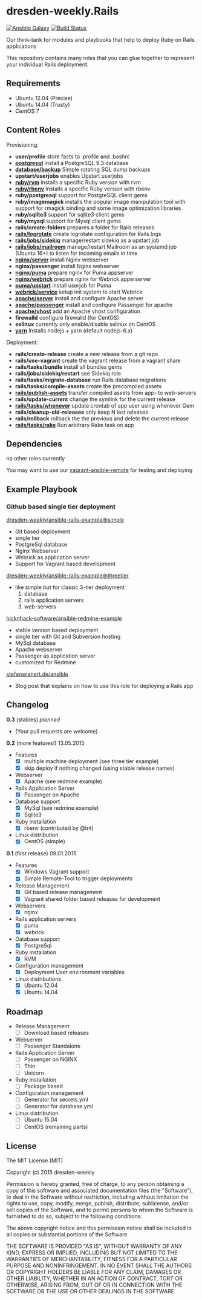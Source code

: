dresden-weekly.Rails
====================
[![Ansible Galaxy](https://img.shields.io/badge/Ansible%20Galaxy-dresden--weekly.Rails-blue.svg)](https://galaxy.ansible.com/list#/roles/2108)
[![Build Status](https://travis-ci.org/dresden-weekly/ansible-rails.svg)](https://travis-ci.org/dresden-weekly/ansible-rails)

Our think-tank for modules and playbooks that help to deploy Ruby on Rails applications

This repository contains many roles that you can glue together to represent your individual Rails deployment.

Requirements
------------

* Ubuntu 12.04 (Precise)
* Ubuntu 14.04 (Trusty)
* CentOS 7

Content Roles
-------------

Provisioning:

* **user/profile** store facts to .profile and .bashrc
* [**postgresql**](https://github.com/dresden-weekly/ansible-rails/tree/develop/postgresql) install a PostgreSQL 9.3 database
* [**database/backup**](https://github.com/dresden-weekly/ansible-rails/tree/develop/database/backup) Simple rotating SQL dump backups
* **upstart/userjobs** enables Upstart userjobs
* [**ruby/rvm**](https://github.com/dresden-weekly/ansible-rails/tree/develop/ruby/rvm) installs a specific Ruby version with rvm
* [**ruby/rbenv**](https://github.com/dresden-weekly/ansible-rails/tree/develop/ruby/rbenv) installs a specific Ruby version with rbenv
* **ruby/postgresql** support for PostgreSQL client gems
* **ruby/imagemagick** installs the popular image manipulation tool with support for rmagick binding and some image optimization libraries
* **ruby/sqlite3** support for sqlite3 client gems
* **ruby/mysql** support for Mysql client gems
* **rails/create-folders** prepares a folder for Rails releases
* [**rails/logrotate**](https://github.com/dresden-weekly/ansible-rails/tree/develop/rails/logrotate) create logrotate configuration for Rails logs
* [**rails/jobs/sidekiq**](https://github.com/dresden-weekly/ansible-rails/tree/develop/rails/jobs/sidekiq) manage/restart sidekiq as a upstart job
* [**rails/jobs/mailroom**](https://github.com/dresden-weekly/ansible-rails/tree/develop/rails/mailroom/sidekiq) manage/restart Mailroom as an systemd job (Ubuntu 16+) to listen for incoming emails in time
* [**nginx/server**](https://github.com/dresden-weekly/ansible-rails/tree/develop/nginx/server) install Nginx webserver
* **nginx/passenger** install Nginx webserver
* [**nginx/puma**](https://github.com/dresden-weekly/ansible-rails/tree/develop/nginx/puma) prepare nginx for Puma appserver
* [**nginx/webrick**](https://github.com/dresden-weekly/ansible-rails/tree/develop/nginx/webrick) prepare nginx for Webrick apperserver
* [**puma/upstart**](https://github.com/dresden-weekly/ansible-rails/tree/develop/puma/upstart) install userjob for Puma
* [**webrick/service**](https://github.com/dresden-weekly/ansible-rails/tree/develop/webrick/service) setup init system to start Webrick
* [**apache/server**](https://github.com/dresden-weekly/ansible-rails/tree/develop/apache/server) install and configure Apache server
* [**apache/passenger**](https://github.com/dresden-weekly/ansible-rails/tree/develop/apache/passenger) install and configure Passenger for apache
* [**apache/vhost**](https://github.com/dresden-weekly/ansible-rails/tree/develop/apache/vhost) add an Apache vhost configuration
* **firewalld** configure firewalld (for CentOS)
* **selinux** currently only enable/disable selinux on CentOS
* [**yarn**](https://github.com/dresden-weekly/ansible-rails/tree/develop/yarn) Installs nodejs + yarn (default nodejs-6.x)

Deployment:

* **rails/create-release** create a new release from a git repo
* **rails/use-vagrant** create the vagrant release from a vagrant share
* **rails/tasks/bundle** install all bundles gems
* **rails/jobs/sidekiq/restart** see Sidekiq role
* **rails/tasks/migrate-database** run Rails database migrations
* **rails/tasks/compile-assets** create the precompiled assets
* [**rails/publish-assets**](https://github.com/dresden-weekly/ansible-rails/tree/develop/rails/publish-assets) transfer compiled assets from app- to web-servers
* **rails/update-current** change the symlink for the current release
* [**rails/tasks/whenever**](https://github.com/dresden-weekly/ansible-rails/tree/develop/rails/tasks/whenever) update crontab of app user using whenever Gem
* **rails/cleanup-old-releases** only keep N last releases
* **rails/rollback** rollback the the previous and delete the current release
* [**rails/tasks/rake**](https://github.com/dresden-weekly/ansible-rails/tree/develop/rails/tasks/rake) Run arbitrary Rake task on app

Dependencies
------------

no other roles currently

You may want to use our [vagrant-ansible-remote](https://github.com/dresden-weekly/vagrant-ansible-remote) for testing and deploying

Example Playbook
----------------

### Github based single tier deployment

[dresden-weekly/ansible-rails-example@simple](https://github.com/dresden-weekly/ansible-rails-example/tree/simple)
* Git based deployment
* single tier
* PostgreSql database
* Nginx Webserver
* Webrick as application server
* Support for Vagrant based development

[dresden-weekly/ansible-rails-example@threetier](https://github.com/dresden-weekly/ansible-rails-example/tree/threetier)
* like simple but for classic 3-tier deployment
  1. database
  1. rails application servers
  1. web-servers

[hicknhack-software/ansible-redmine-example](https://github.com/hicknhack-software/ansible-redmine-example)
* stable version based deployment
* single tier with Git and Subversion hosting
* MySql database
* Apache webserver
* Passenger as application server
* customized for Redmine

[stefanwienert.de/ansible](http://www.stefanwienert.de/blog/2015/10/29/deploying-rails-with-ansible-with-dresden-weekly-toolbox/)
* Blog post that explains on how to use this role for deploying a Rails app

Changelog
---------

**0.3** (stables) *planned*

* (Your pull requests are welcome)

**0.2** (more features!) 13.05.2015

* Features
  * [x] multiple machine deployment (see three tier example)
  * [x] skip deploy if nothing changed (using stable release names)
* Webserver
  * [x] Apache (see redmine example)
* Rails Application Server
  * [x] Passenger on Apache
* Database support
  * [x] MySql (see redmine example)
  * [x] Sqlite3
* Ruby installation
  * [x] rbenv (contributed by @tnt)
* Linux distribution
  * [x] CentOS (simple)

**0.1** (first release) 09.01.2015

* Features
  * [x] Windows Vagrant support
  * [x] Simple Remote-Tool to trigger deployments
* Release Management
  * [x] Git based release management
  * [x] Vagrant shared folder based releases for development
* Webservers
  * [x] nginx
* Rails application servers
  * [x] puma
  * [x] webrick
* Database support
  * [x] PostgreSql
* Ruby installation
  * [x] RVM
* Configuration management
  * [x] Deployment User environment variables
* Linux distributions
  * [x] Ubuntu 12.04
  * [x] Ubuntu 14.04

Roadmap
-------

* Release Management
  * [ ] Download based releases
* Webserver
  * [ ] Passenger Standalone
* Rails Application Server
  * [ ] Passenger on NGINX
  * [ ] Thin
  * [ ] Unicorn
* Ruby installation
  * [ ] Package based
* Configuration management
  * [ ] Generator for secrets.yml
  * [ ] Generator for database.yml
* Linux distribution
  * [ ] Ubuntu 15.04
  * [ ] CentOS (remaining parts)

License
-------

The MIT License (MIT)

Copyright (c) 2015 dresden-weekly

Permission is hereby granted, free of charge, to any person obtaining a copy
of this software and associated documentation files (the "Software"), to deal
in the Software without restriction, including without limitation the rights
to use, copy, modify, merge, publish, distribute, sublicense, and/or sell
copies of the Software, and to permit persons to whom the Software is
furnished to do so, subject to the following conditions:

The above copyright notice and this permission notice shall be included in all
copies or substantial portions of the Software.

THE SOFTWARE IS PROVIDED "AS IS", WITHOUT WARRANTY OF ANY KIND, EXPRESS OR
IMPLIED, INCLUDING BUT NOT LIMITED TO THE WARRANTIES OF MERCHANTABILITY,
FITNESS FOR A PARTICULAR PURPOSE AND NONINFRINGEMENT. IN NO EVENT SHALL THE
AUTHORS OR COPYRIGHT HOLDERS BE LIABLE FOR ANY CLAIM, DAMAGES OR OTHER
LIABILITY, WHETHER IN AN ACTION OF CONTRACT, TORT OR OTHERWISE, ARISING FROM,
OUT OF OR IN CONNECTION WITH THE SOFTWARE OR THE USE OR OTHER DEALINGS IN THE
SOFTWARE.

